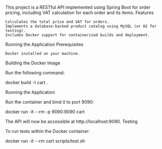 This project is a RESTful API implemented using Spring Boot for order pricing, including VAT calculation for each order and its items.
Features

    Calculates the total price and VAT for orders.
    Implements a database-backed product catalog using MySQL (or H2 for testing).
    Includes Docker support for containerized builds and deployment.

Running the Application
Prerequisites

    Docker installed on your machine.

Building the Docker Image

Run the following command:

docker build -t cart .

Running the Application

Run the container and bind it to port 9090:

docker run -it --rm -p 9090:9090 cart

The API will now be accessible at http://localhost:9090.
Testing

To run tests within the Docker container:

docker run -it --rm cart scripts/test.sh
